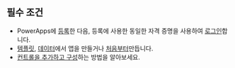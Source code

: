 ## <a name="prerequisites"></a>필수 조건
* PowerApps에 [등록](../maker/signup-for-powerapps.md)한 다음, 등록에 사용한 동일한 자격 증명을 사용하여 [로그인](https://web.powerapps.com?utm_source=padocs&utm_medium=linkinadoc&utm_campaign=referralsfromdoc)합니다.
* [템플릿](../maker/canvas-apps/get-started-test-drive.md), [데이터](../maker/canvas-apps/get-started-create-from-data.md)에서 앱을 만들거나 [처음부터](../maker/canvas-apps/get-started-create-from-blank.md)만듭니다.
* [컨트롤을 추가하고 구성](../maker/canvas-apps/add-configure-controls.md)하는 방법을 알아보세요.
